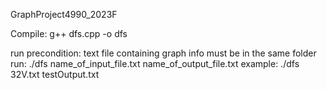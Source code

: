 GraphProject4990_2023F

Compile:
g++ dfs.cpp -o dfs

run precondition: text file containing graph info must be in the same folder
run:
./dfs name_of_input_file.txt name_of_output_file.txt
example:
./dfs 32V.txt testOutput.txt
